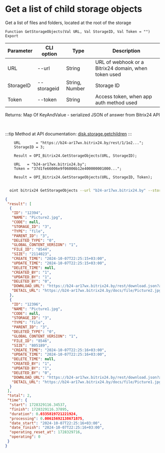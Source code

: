 ﻿---
sidebar_position: 5
---

# Get a list of child storage objects
 Get a list of files and folders, located at the root of the storage



`Function GetStorageObjects(Val URL, Val StorageID, Val Token = "") Export`

  | Parameter | CLI option | Type | Description |
  |-|-|-|-|
  | URL | --url | String | URL of webhook or a Bitrix24 domain, when token used |
  | StorageID | --storageid | String, Number | Storage ID |
  | Token | --token | String | Access token, when app auth method used |

  
  Returns:  Map Of KeyAndValue - serialized JSON of answer from Bitrix24 API

<br/>

:::tip
Method at API documentation: [disk.storage.getchildren](https://dev.1c-bitrix.ru/rest_help/disk/storage/disk_storage_getchildren.php)
:::
<br/>


```bsl title="Code example"
    URL       = "https://b24-ar17wx.bitrix24.by/rest/1/1o2...";
    StorageID = 3;

    Result = OPI_Bitrix24.GetStorageObjects(URL, StorageID);

    URL   = "b24-ar17wx.bitrix24.by";
    Token = "37d1fe66006e9f06006b12e400000001000...";

    Result = OPI_Bitrix24.GetStorageObjects(URL, StorageID, Token);
```



```sh title="CLI command example"
    
  oint bitrix24 GetStorageObjects --url "b24-ar17wx.bitrix24.by" --storageid "3" --token "fe3fa966006e9f06006b12e400000001000..."

```

```json title="Result"
{
 "result": [
  {
   "ID": "12394",
   "NAME": "Picture2.jpg",
   "CODE": null,
   "STORAGE_ID": "3",
   "TYPE": "file",
   "PARENT_ID": "3",
   "DELETED_TYPE": "0",
   "GLOBAL_CONTENT_VERSION": "1",
   "FILE_ID": "8544",
   "SIZE": "2114023",
   "CREATE_TIME": "2024-10-07T22:25:15+03:00",
   "UPDATE_TIME": "2024-10-07T22:25:15+03:00",
   "DELETE_TIME": null,
   "CREATED_BY": "1",
   "UPDATED_BY": "1",
   "DELETED_BY": "0",
   "DOWNLOAD_URL": "https://b24-ar17wx.bitrix24.by/rest/download.json?auth=7c430467006e9f06006b12e4000000010000071103f1c469e314f967ff9f4fd9ddbb4d&token=disk%7CaWQ9MTIzOTQmXz1GUzRMbVRlaU1DdGNYY0pnbEZrbERCRFE3cTdLdG1kbQ%3D%3D%7CImRvd25sb2FkfGRpc2t8YVdROU1USXpPVFFtWHoxR1V6Uk1iVlJsYVUxRGRHTllZMHBuYkVacmJFUkNSRkUzY1RkTGRHMWtiUT09fDdjNDMwNDY3MDA2ZTlmMDYwMDZiMTJlNDAwMDAwMDAxMDAwMDA3MTEwM2YxYzQ2OWUzMTRmOTY3ZmY5ZjRmZDlkZGJiNGQi.khOrm6k0W6LiXtAfHD8qeb57rrxVm86n6NTE969X2Bw%3D",
   "DETAIL_URL": "https://b24-ar17wx.bitrix24.by/docs/file/Picture2.jpg"
  },
  {
   "ID": "12396",
   "NAME": "Picture1.jpg",
   "CODE": null,
   "STORAGE_ID": "3",
   "TYPE": "file",
   "PARENT_ID": "3",
   "DELETED_TYPE": "0",
   "GLOBAL_CONTENT_VERSION": "1",
   "FILE_ID": "8546",
   "SIZE": "805189",
   "CREATE_TIME": "2024-10-07T22:25:16+03:00",
   "UPDATE_TIME": "2024-10-07T22:25:16+03:00",
   "DELETE_TIME": null,
   "CREATED_BY": "1",
   "UPDATED_BY": "1",
   "DELETED_BY": "0",
   "DOWNLOAD_URL": "https://b24-ar17wx.bitrix24.by/rest/download.json?auth=7c430467006e9f06006b12e4000000010000071103f1c469e314f967ff9f4fd9ddbb4d&token=disk%7CaWQ9MTIzOTYmXz1Gdnl1VGFtOGJ4SkNBZFJGd3FheDNMNFJkUjhQa0RlbA%3D%3D%7CImRvd25sb2FkfGRpc2t8YVdROU1USXpPVFltWHoxR2RubDFWR0Z0T0dKNFNrTkJaRkpHZDNGaGVETk1ORkprVWpoUWEwUmxiQT09fDdjNDMwNDY3MDA2ZTlmMDYwMDZiMTJlNDAwMDAwMDAxMDAwMDA3MTEwM2YxYzQ2OWUzMTRmOTY3ZmY5ZjRmZDlkZGJiNGQi.%2FNsRnX4K%2FqxB5otZ2lMHdy8ajG6vgO0nXMqSzO4SoTc%3D",
   "DETAIL_URL": "https://b24-ar17wx.bitrix24.by/docs/file/Picture1.jpg"
  }
 ],
 "total": 2,
 "time": {
  "start": 1728329116.34537,
  "finish": 1728329116.37895,
  "duration": 0.0335819721221924,
  "processing": 0.00615692138671875,
  "date_start": "2024-10-07T22:25:16+03:00",
  "date_finish": "2024-10-07T22:25:16+03:00",
  "operating_reset_at": 1728329716,
  "operating": 0
 }
}
```
